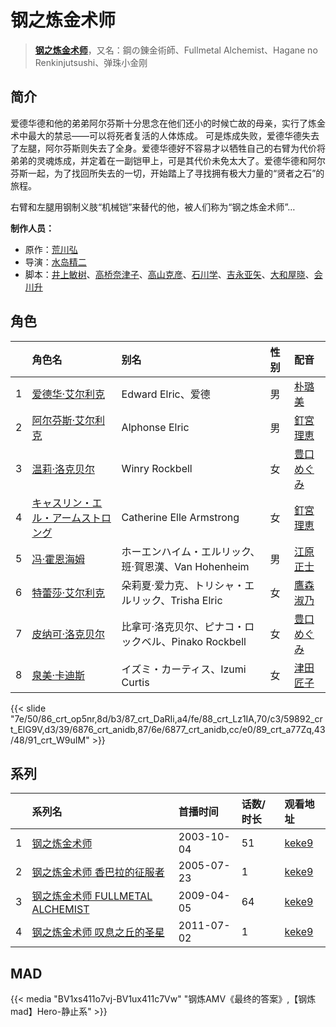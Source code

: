 # 钢之炼金术师


> <u>**[钢之炼金术师](http://bgm.tv/subject/315)**</u>，又名：鋼の錬金術師、Fullmetal Alchemist、Hagane no Renkinjutsushi、弹珠小金刚

## 简介


爱德华德和他的弟弟阿尔芬斯十分思念在他们还小的时候亡故的母亲，实行了炼金术中最大的禁忌——可以将死者复活的人体炼成。 可是炼成失败，爱德华德失去了左腿，阿尔芬斯则失去了全身。爱德华德好不容易才以牺牲自己的右臂为代价将弟弟的灵魂炼成，并定着在一副铠甲上，可是其代价未免太大了。爱德华德和阿尔芬斯一起，为了找回所失去的一切，开始踏上了寻找拥有极大力量的“贤者之石”的旅程。

右臂和左腿用钢制义肢“机械铠”来替代的他，被人们称为“钢之炼金术师”…

**制作人员：**
- 原作：[荒川弘](http://bgm.tv/person/1427)
- 导演：[水岛精二](http://bgm.tv/person/575)
- 脚本：[井上敏树](http://bgm.tv/person/386)、[高桥奈津子](http://bgm.tv/person/653)、[高山克彦](http://bgm.tv/person/907)、[石川学](http://bgm.tv/person/11939)、[吉永亚矢](http://bgm.tv/person/13)、[大和屋晓](http://bgm.tv/person/1184)、[会川升](http://bgm.tv/person/529)

## 角色

|     |   角色名   |   别名  | 性别 |  配音  |
|:--- |:------  |:----      |:---  |:--   |
| 1 | [爱德华·艾尔利克](http://bgm.tv/character/86) | Edward Elric、爱德 | 男 | [朴璐美](http://bgm.tv/person/4027) |
| 2 | [阿尔芬斯·艾尔利克](http://bgm.tv/character/87) | Alphonse Elric | 男 | [釘宮理恵](http://bgm.tv/person/3936) |
| 3 | [温莉·洛克贝尔](http://bgm.tv/character/88) | Winry Rockbell | 女 | [豊口めぐみ](http://bgm.tv/person/3866) |
| 4 | [キャスリン・エル・アームストロング](http://bgm.tv/character/59892) | Catherine Elle Armstrong | 女 | [釘宮理恵](http://bgm.tv/person/3936) |
| 5 | [冯·霍恩海姆](http://bgm.tv/character/6876) | ホーエンハイム・エルリック、班·賀恩漢、Van Hohenheim | 男 | [江原正士](http://bgm.tv/person/4164) |
| 6 | [特蕾莎·艾尔利克](http://bgm.tv/character/6877) | 朵莉夏·爱力克、トリシャ・エルリック、Trisha Elric | 女 | [鷹森淑乃](http://bgm.tv/person/4352) |
| 7 | [皮纳可·洛克贝尔](http://bgm.tv/character/89) | 比拿可·洛克贝尔、ピナコ・ロックベル、Pinako Rockbell | 女 | [豊口めぐみ](http://bgm.tv/person/3866) |
| 8 | [泉美·卡迪斯](http://bgm.tv/character/91) | イズミ・カーティス、Izumi Curtis | 女 | [津田匠子](http://bgm.tv/person/5061) |

{{< slide "7e/50/86_crt_op5nr,8d/b3/87_crt_DaRIi,a4/fe/88_crt_Lz1IA,70/c3/59892_crt_ElG9V,d3/39/6876_crt_anidb,87/6e/6877_crt_anidb,cc/e0/89_crt_a77Zq,43/48/91_crt_W9uIM" >}}

## 系列

|     | 系列名                        | 首播时间       | 话数/时长 | 观看地址                                                     |
| :-- | :------------------------- | :--------- | :---- | :------------------------------------------------------- |
| 1   |[钢之炼金术师](https://bgm.tv/subject/315)| 2003-10-04 | 51    | [keke9](https://www.keke9.app/play/26857-4-227909.html)  |
| 2   |[钢之炼金术师 香巴拉的征服者](https://bgm.tv/subject/1935)| 2005-07-23 | 1     | [keke9](https://www.keke9.app/play/179775-4-265777.html) |
| 3   |[钢之炼金术师 FULLMETAL ALCHEMIST](https://bgm.tv/subject/1428)| 2009-04-05 | 64    | [keke9](https://www.keke9.app/play/26894-4-228764.html)  |
| 4   |[钢之炼金术师 叹息之丘的圣星](https://bgm.tv/subject/10799)| 2011-07-02 | 1     | [keke9](https://www.keke9.app/play/179060-4-196292.html) |


## MAD

{{< media  "BV1xs411o7vj-BV1ux411c7Vw"
"钢炼AMV《最终的答案》,【钢炼mad】Hero-静止系"  >}}
